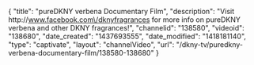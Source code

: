 {
    "title": "pureDKNY verbena Documentary Film",
    "description": "Visit http:\/\/www.facebook.com\/dknyfragrances for more info on pureDKNY verbena and other DKNY fragrances!",
    "channelid": "138580",
    "videoid": "138680",
    "date_created": "1437693555",
    "date_modified": "1418181140",
    "type": "captivate",
    "layout": "channelVideo",
    "url": "\/dkny-tv\/puredkny-verbena-documentary-film\/138580-138680"
}